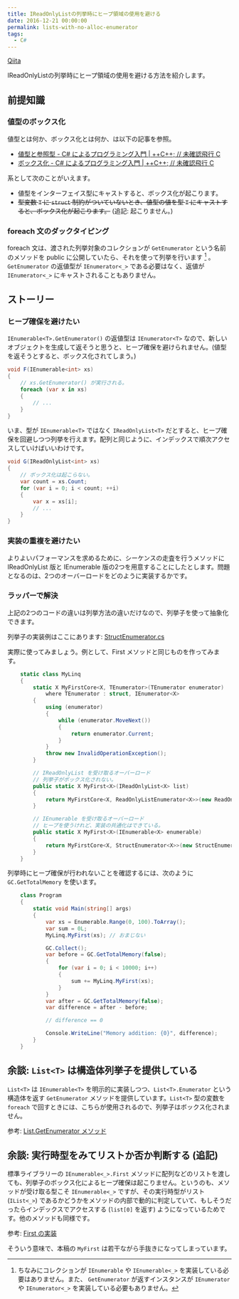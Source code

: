 ```yaml
---
title: IReadOnlyListの列挙時にヒープ領域の使用を避ける
date: 2016-12-21 00:00:00
permalink: lists-with-no-alloc-enumerator
tags:
  - C#
---
```


[Qiita](http://qiita.com/vain0x/items/8f89843325ab303c6e04)

IReadOnlyListの列挙時にヒープ領域の使用を避ける方法を紹介します。

## 前提知識
### 値型のボックス化
値型とは何か、ボックス化とは何か、は以下の記事を参照。

- [値型と参照型 - C# によるプログラミング入門 | ++C++; // 未確認飛行 C](http://ufcpp.net/study/csharp/oo_reference.html)
- [ボックス化 - C# によるプログラミング入門 | ++C++; // 未確認飛行 C](http://ufcpp.net/study/csharp/RmBoxing.html)

系として次のことがいえます。

- 値型をインターフェイス型にキャストすると、ボックス化が起こります。
- ~~型変数 `T` に `struct` 制約がついていないとき、値型の値を型 `T` にキャストすると、ボックス化が起こります。~~ (追記: 起こりません。)

### foreach 文のダックタイピング
foreach 文は、渡された列挙対象のコレクションが `GetEnumerator` という名前のメソッドを public に公開していたら、それを使って列挙を行います [^foreach_duck_typing] 。`GetEnumerator` の返値型が ``IEnumerator<_>`` である必要はなく、返値が ``IEnumerator<_>`` にキャストされることもありません。

[^foreach_duck_typing]: ちなみにコレクションが `IEnumerable` や ``IEnumerable<_>`` を実装している必要はありません。また、 `GetEnumerator` が返すインスタンスが `IEnumerator` や ``IEnumerator<_>`` を実装している必要もありません。

## ストーリー
### ヒープ確保を避けたい
``IEnumerable<T>.GetEnumerator()`` の返値型は ``IEnumerator<T>`` なので、新しいオブジェクトを生成して返そうと思うと、ヒープ確保を避けられません。(値型を返そうとすると、ボックス化されてしまう。)

```csharp
void F(IEnumerable<int> xs)
{
    // xs.GetEnumerator() が実行される。
    foreach (var x in xs)
    {
        // ...
    }
}
```

いま、型が ``IEnumerable<T>`` ではなく ``IReadOnlyList<T>`` だとすると、ヒープ確保を回避しつつ列挙を行えます。配列と同じように、インデックスで順次アクセスしていけばいいわけです。

```csharp
void G(IReadOnlyList<int> xs)
{
    // ボックス化は起こらない。
    var count = xs.Count;
    for (var i = 0; i < count; ++i)
    {
        var x = xs[i];
        // ...
    }
}
```

### 実装の重複を避けたい
よりよいパフォーマンスを求めるために、シーケンスの走査を行うメソッドに IReadOnlyList 版と IEnumerable 版の2つを用意することにしたとします。問題となるのは、2つのオーバーロードをどのように実装するかです。

### ラッパーで解決
上記の2つのコードの違いは列挙方法の違いだけなので、列挙子を使って抽象化できます。

列挙子の実装例はここにあります: [StructEnumerator.cs](https://github.com/DotNetKit/DotNetKit.StructEnumerator/blob/v0.1.1/DotNetKit.StructEnumerator/Collections/StructEnumerator.cs)

実際に使ってみましょう。例として、First メソッドと同じものを作ってみます。

```csharp
    static class MyLinq
    {
        static X MyFirstCore<X, TEnumerator>(TEnumerator enumerator)
            where TEnumerator : struct, IEnumerator<X>
        {
            using (enumerator)
            {
                while (enumerator.MoveNext())
                {
                    return enumerator.Current;
                }
            }
            throw new InvalidOperationException();
        }

        // IReadOnlyList を受け取るオーバーロード
        // 列挙子がボックス化されない。
        public static X MyFirst<X>(IReadOnlyList<X> list)
        {
            return MyFirstCore<X, ReadOnlyListEnumerator<X>>(new ReadOnlyListEnumerator<X>(list));
        }

        // IEnumerable を受け取るオーバーロード
        // ヒープを使うけれど、実装の共通化はできている。
        public static X MyFirst<X>(IEnumerable<X> enumerable)
        {
            return MyFirstCore<X, StructEnumerator<X>>(new StructEnumerator<X>(enumerable.GetEnumerator()));
        }
    }
```

列挙時にヒープ確保が行われないことを確認するには、次のように ``GC.GetTotalMemory`` を使います。

```csharp
    class Program
    {
        static void Main(string[] args)
        {
            var xs = Enumerable.Range(0, 100).ToArray();
            var sum = 0L;
            MyLinq.MyFirst(xs); // おまじない

            GC.Collect();
            var before = GC.GetTotalMemory(false);
            {
                for (var i = 0; i < 10000; i++)
                {
                    sum += MyLinq.MyFirst(xs);
                }
            }
            var after = GC.GetTotalMemory(false);
            var difference = after - before;

            // difference == 0

            Console.WriteLine("Memory addition: {0}", difference);
        }
    }
```

## 余談: ``List<T>`` は構造体列挙子を提供している
``List<T>`` は ``IEnumerable<T>`` を明示的に実装しつつ、``List<T>.Enumerator`` という構造体を返す `GetEnumerator` メソッドを提供しています。``List<T>`` 型の変数を `foreach` で回すときには、こちらが使用されるので、列挙子はボックス化されません。

参考: [List<T>.GetEnumerator メソッド](https://msdn.microsoft.com/ja-jp/library/b0yss765(v=vs.110).aspx)

## 余談: 実行時型をみてリストか否か判断する (追記)
標準ライブラリーの ``IEnumerable<_>.First`` メソッドに配列などのリストを渡しても、列挙子のボックス化によるヒープ確保は起こりません。というのも、メソッドが受け取る型こそ ``IEnumerable<_>`` ですが、その実行時型がリスト (``IList<_>``) であるかどうかをメソッドの内部で動的に判定していて、もしそうだったらインデックスでアクセスする (``list[0]`` を返す) ようになっているためです。他のメソッドも同様です。

参考: [First の実装](https://referencesource.microsoft.com/#System.Core/System/Linq/Enumerable.cs,921)

そういう意味で、本稿の `MyFirst` は若干ながら手抜きになってしまっています。
